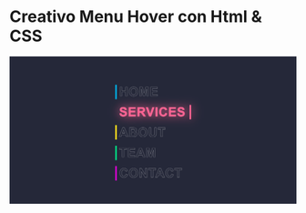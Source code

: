 # Creativo Menu Hover con Html & CSS

![](https://github.com/NyoEvil/creativo-menu-hover/blob/master/media/captura.png)